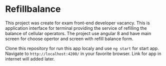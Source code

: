 # Refillbalance

This project was create for exam front-end developer vacancy. This is application interface for terminal providing the service of refilling the balance of cellular operators. The project use angular 8 and have main screen for choose opertor and screen with refill balance form.

Clone this repository for run this app localy and use `ng start` for start app. Navigate to `http://localhost:4200/` in your favorite browser.
Link for app in internet will added later.
